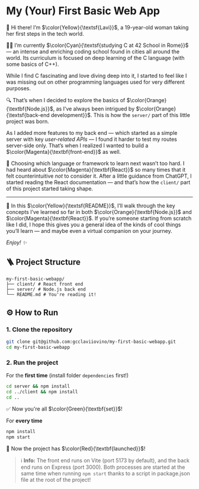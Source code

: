 # My (Your) First Basic Web App

👋 Hi there! I’m $\color{Yellow}{\textsf{Lavi}}$, a 19-year-old woman taking her first steps in the tech world.

👩‍💻 I’m currently $\color{Cyan}{\textsf{studying C at 42 School in Rome}}$ — an intense and enriching coding school found in cities all around the world. Its curriculum is focused on deep learning of the C language (with some basics of C++).

While I find C fascinating and love diving deep into it, I started to feel like I was missing out on other programming languages used for very different purposes.

🔍 That’s when I decided to explore the basics of $\color{Orange}{\textbf{Node.js}}$, as I’ve always been intrigued by $\color{Orange}{\textsf{back-end development}}$. This is how the `server/` part of this little project was born.

As I added more features to my back end — which started as a simple server with key *user-related APIs* — I found it harder to test my routes server-side only. That’s when I realized I wanted to build a $\color{Magenta}{\textbf{front-end}}$ as well.

👀 Choosing which language or framework to learn next wasn’t too hard. I had heard about $\color{Magenta}{\textbf{React}}$ so many times that it felt counterintuitive *not* to consider it. After a little guidance from ChatGPT, I started reading the React documentation — and that’s how the `client/` part of this project started taking shape.

---

🎯 In this $\color{Yellow}{\textsf{README}}$, I’ll walk through the key concepts I’ve learned so far in both $\color{Orange}{\textbf{Node.js}}$ and $\color{Magenta}{\textbf{React}}$. If you’re someone starting from scratch like I did, I hope this gives you a general idea of the kinds of cool things you’ll learn — and maybe even a virtual companion on your journey.

*Enjoy! ✨*

## 🪜 Project Structure

<pre><code>my-first-basic-webapp/ 
├── client/ # React front end 
├── server/ # Node.js back end 
└── README.md # You're reading it! </code></pre>


## ⚙️ How to Run

### 1. Clone the repository
```bash
git clone git@github.com:gcclaviiovino/my-first-basic-webapp.git
cd my-first-basic-webapp
```
### 2. Run the project

For the **first time** (install folder `dependencies` first!)
```bash
cd server && npm install
cd ../client && npm install
cd ..
```
✅ Now you're all $\color{Green}{\textbf{set}}$!

For **every time**
```bash
npm install
npm start
```
🚀 Now the project has $\color{Red}{\textbf{launched}}$!

> ℹ️ **Info:** The front end runs on Vite (port 5173 by default), and the back end runs on Express (port 3000). Both processes are started at the same time when running `npm start` thanks to a script in package.json file at the root of the project!

